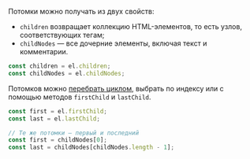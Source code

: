 Потомки можно получать из двух свойств:

- `children` возвращает коллекцию HTML-элементов, то есть узлов, соответствующих тегам;
- `childNodes` — все дочерние элементы, включая текст и комментарии.

```js
const children = el.children;
const childNodes = el.childNodes;
```

Потомков можно [перебрать циклом](#topic-loop-nodelist), выбрать по индексу или с помощью методов `firstChild` и `lastChild`.

```js
const first = el.firstChild;
const last = el.lastChild;

// Те же потомки — первый и последний
const first = childNodes[0];
const last = childNodes[childNodes.length - 1];
```
